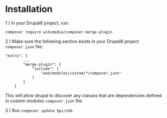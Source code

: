 # Installation

1 ) In your Drupal8 project, run:

```
composer require wikimedia/composer-merge-plugin
```

2 ) Make sure the following section exists in your Drupal8 project `composer.json` file:

```
"extra": {
        ...
        "merge-plugin": {
            "include": [
                "web/modules/custom/*/composer.json"
            ]
        }
    }
```

This will allow drupal to discover any classes that are dependencies defined in custom modules `composer.json` file.

3 ) Run `composer update bpi/sdk`.
